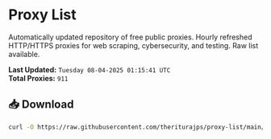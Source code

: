 # Proxy List

Automatically updated repository of free public proxies. Hourly refreshed HTTP/HTTPS proxies for web scraping, cybersecurity, and testing. Raw list available.

**Last Updated:** `Tuesday 08-04-2025 01:15:41 UTC`  
**Total Proxies:** `911`

## 📥 Download
```bash
curl -O https://raw.githubusercontent.com/theriturajps/proxy-list/main/proxies.txt
